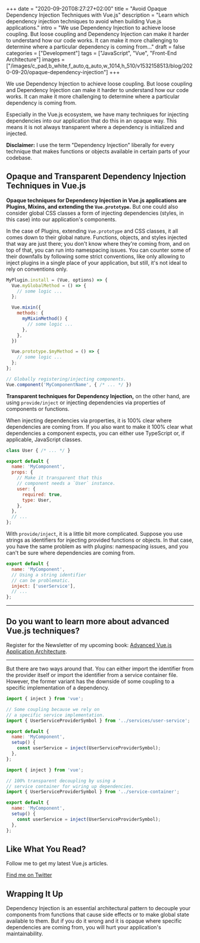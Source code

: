 +++
date = "2020-09-20T08:27:27+02:00"
title = "Avoid Opaque Dependency Injection Techniques with Vue.js"
description = "Learn which dependency injection techniques to avoid when building Vue.js applications."
intro = "We use Dependency Injection to achieve loose coupling. But loose coupling and Dependency Injection can make it harder to understand how our code works. It can make it more challenging to determine where a particular dependency is coming from..."
draft = false
categories = ["Development"]
tags = ["JavaScript", "Vue", "Front-End Architecture"]
images = ["/images/c_pad,b_white,f_auto,q_auto,w_1014,h_510/v1532158513/blog/2020-09-20/opaque-dependency-injection"]
+++

We use Dependency Injection to achieve loose coupling. But loose coupling and Dependency Injection can make it harder to understand how our code works. It can make it more challenging to determine where a particular dependency is coming from.

Especially in the Vue.js ecosystem, we have many techniques for injecting dependencies into our application that do this in an opaque way. This means it is not always transparent where a dependency is initialized and injected.

**Disclaimer:** I use the term "Dependency Injection" liberally for every technique that makes functions or objects available in certain parts of your codebase.

## Opaque and Transparent Dependency Injection Techniques in Vue.js

**Opaque techniques for Dependency Injection in Vue.js applications are Plugins, Mixins, and extending the `Vue.prototype`.** But one could also consider global CSS classes a form of injecting dependencies (styles, in this case) into our application's components.

In the case of Plugins, extending `Vue.prototype` and CSS classes, it all comes down to their global nature. Functions, objects, and styles injected that way are just there; you don't know where they're coming from, and on top of that, you can run into namespacing issues. You can counter some of their downfalls by following some strict conventions, like only allowing to inject plugins in a single place of your application, but still, it's not ideal to rely on conventions only.

```js
MyPlugin.install = (Vue, options) => {
  Vue.myGlobalMethod = () => {
    // some logic ...
  };

  Vue.mixin({
    methods: {
      myMixinMethod() {
        // some logic ...
      },
    },
  })

  Vue.prototype.$myMethod = () => {
    // some logic ...
  };
};
```

```js
// Globally registering/injecting components.
Vue.component('MyComponentName', { /* ... */ })
```

**Transparent techniques for Dependency Injection,** on the other hand, are using `provide/inject` or injecting dependencies via properties of components or functions.

When injecting dependencies via properties, it is 100% clear where dependencies are coming from. If you also want to make it 100% clear what dependencies a component expects, you can either use TypeScript or, if applicable, JavaScript classes.

```js
class User { /* ... */ }

export default {
  name: 'MyComponent',
  props: {
    // Make it transparent that this
    // component needs a `User` instance.
    user: {
      required: true,
      type: User,
    },
  },
  // ...
};
```

With `provide/inject`, it is a little bit more complicated. Suppose you use strings as identifiers for injecting provided functions or objects. In that case, you have the same problem as with plugins: namespacing issues, and you can't be sure where dependencies are coming from.

```js
export default {
  name: 'MyComponent',
  // Using a string identifier
  // can be problematic.
  inject: ['userService'],
  // ...
};
```

<div>
  <hr class="c-hr">
  <div class="c-service-info">
    <h2>Do you want to learn more about advanced Vue.js techniques?</h2>
    <p class="c-service-info__body">
      Register for the Newsletter of my upcoming book: <a class="c-anchor" href="https://oberlehner.us20.list-manage.com/subscribe?u=8476a98c5640f6c7b5530ea57&id=8b26bf120b" data-event-category="link" data-event-action="click: newsletter" data-event-label="Newsletter (article content)">Advanced Vue.js Application Architecture</a>.
    </p>
  </div>
  <hr class="c-hr">
</div>

But there are two ways around that. You can either import the identifier from the provider itself or import the identifier from a service container file. However, the former variant has the downside of some coupling to a specific implementation of a dependency.

```js
import { inject } from 'vue';

// Some coupling because we rely on
// a specific service implementation.
import { UserServiceProviderSymbol } from '../services/user-service';

export default {
  name: 'MyComponent',
  setup() {
    const userService = inject(UserServiceProviderSymbol);
  },
};
```

```js
import { inject } from 'vue';

// 100% transparent decoupling by using a
// service container for wiring up dependencies.
import { UserServiceProviderSymbol } from '../service-container';

export default {
  name: 'MyComponent',
  setup() {
    const userService = inject(UserServiceProviderSymbol);
  },
};
```

<div class="c-content__broad">
  <div class="c-twitter-teaser">
    <div class="c-twitter-teaser__content">
      <h2 class="c-twitter-teaser__headline">Like What You Read?</h2>
      <p class="c-twitter-teaser__body">
        Follow me to get my latest Vue.js articles.
      </p>
      <a class="c-button c-button--outline c-twitter-teaser__button" rel="nofollow" href="https://twitter.com/maoberlehner" data-event-category="link" data-event-action="click: contact" data-event-label="Twitter (article content)">
        Find me on Twitter
      </a>
    </div>
  </div>
</div>

## Wrapping It Up

Dependency Injection is an essential architectural pattern to decouple your components from functions that cause side effects or to make global state available to them. But if you do it wrong and it is opaque where specific dependencies are coming from, you will hurt your application's maintainability.
